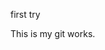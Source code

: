 <html>

<head>
    <title>gitworks
    </title>
</head>

<body>

first try

This is my git works.

</body>

</html>





